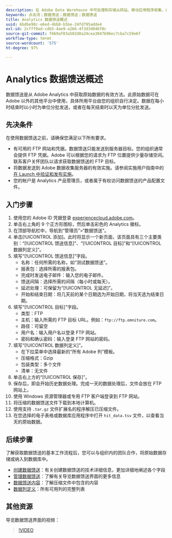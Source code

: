 ```yaml
---
description: 在 Adobe Data Warehouse 中可处理和存储从网站、移动应用程序收集，或使用 Web 服务 API 或数据源上载的数据。该原始点击流数据形成 Adobe Analytics 使用的数据集。
keywords: 点击流；数据馈送；数据馈送；数据馈送
title: Analytics 数据馈送概述
uuid: 6bdbe90c-e6ed-4bb0-b5be-24fd795adde4
exl-id: 2cfff9ad-cdb5-4ae9-a266-4f3d3d046f0c
source-git-commit: f669af03a502d8a24cea3047b96ec7cba7c59e6f
workflow-type: tm+mt
source-wordcount: '575'
ht-degree: 97%

---
```


# Analytics 数据馈送概述

数据馈送是从 Adobe Analytics 中获取原始数据的有效方法。此原始数据可在 Adobe 以外的其他平台中使用，具体所用平台由您的组织自行决定。数据在每小时结束时以小时为单位分批发送，或者在每天结束时以天为单位分批发送。

## 先决条件

在使用数据馈送之前，请确保您满足以下所有要求。

* 有可用的 FTP 网站和凭据。数据馈送只能发送到服务器目标。您的组织通常会提供 FTP 凭据。Adobe 可以根据您的请求为 FTP 位置提供少量存储空间。联系客户关怀团队以请求获取数据馈送的 FTP 目标。
* 将数据发送到 Adobe 数据收集服务器的有效实施。请参阅实施用户指南中的[在 Launch 中验证和发布实施](/help/implement/launch/validate-publish-prod.md)。
* 您的帐户是 Analytics 产品管理员，或者属于有权访问数据馈送的产品配置文件。

## 入门步骤

1. 使用您的 Adobe ID 凭据登录 [experiencecloud.adobe.com](https://experiencecloud.adobe.com)。
2. 单击右上角的 9 个正方形图标，然后单击彩色的 Analytics 徽标。
3. 在顶部导航栏中，导航到“管理员”>“数据馈送”。
4. 单击[!UICONTROL 添加]。此时将显示一个新页面，该页面具有三个主要类别：“[!UICONTROL 馈送信息]”、“[!UICONTROL 目标]”和“[!UICONTROL 数据列定义]”。
5. 填写“[!UICONTROL 馈送信息]”字段。
   * 名称：任何所需的名称，如“测试数据馈送”。
   * 报表包：选择所需的报表包。
   * 完成时发送电子邮件：输入您的电子邮件。
   * 馈送间隔：选择所需的间隔（每小时或每天）。
   * 延迟处理：可保留为“[!UICONTROL 无延迟]”。
   * 开始和结束日期：将几天前的某个日期选为开始日期，将当天选为结束日期。
6. 填写“[!UICONTROL 目标]”字段。
   * 类型：FTP
   * 主机：输入所需的 FTP 目标 URL。例如：`ftp://ftp.omniture.com`。
   * 路径：可留空
   * 用户名：输入用户名以登录 FTP 网站。
   * 密码和确认密码：输入登录 FTP 网站的密码。
7. 填写“[!UICONTROL 数据列定义]”。
   * 在下拉菜单中选择最新的“所有 Adobe 列”模板。
   * 压缩格式：Gzip
   * 包装类型：多个文件
   * 清单：无文件
8. 单击右上方的“[!UICONTROL 保存]”。
9. 保存后，即会开始历史数据处理。完成一天的数据处理后，文件会放在 FTP 网站上。
10. 使用 Windows 资源管理器或专用 FTP 客户端登录到 FTP 网站。
11. 将压缩的数据馈送文件下载到本地计算机。
12. 使用支持 `.tar.gz` 文件扩展名的程序解压已压缩文件。
13. 在您选择的电子表格或数据库应用程序中打开 `hit_data.tsv` 文件，以查看当天的原始数据。

## 后续步骤

了解获取数据馈送的基本工作流程后，您可以与组织内的团队合作，将原始数据存储或纳入到数据库中。

* [创建数据馈送](create-feed.md)：有关创建数据馈送的技术详细信息，更加详细地阐述各个字段
* [管理数据馈送](df-manage-feeds.md)：了解有关导览数据馈送界面的更多信息
* [数据馈送内容](c-df-contents/datafeeds-contents.md)：了解压缩文件中包含的内容
* [数据列定义](c-df-contents/datafeeds-reference.md)：所有可用列的完整列表

## 其他资源

导览数据馈送界面的视频：

>[!VIDEO](https://experienceleague.adobe.com/docs/analytics-learn/tutorials/exporting/data-feeds/data-feeds-management-ui.html)
